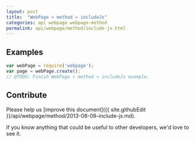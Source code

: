 ```yaml
---
layout: post
title:  "WebPage » method » includeJs"
categories: api webpage webpage-method
permalink: api/webpage/method/include-js.html
---
```


## Examples

```javascript
var webPage = require('webpage');
var page = webPage.create();
// @TODO: Finish WebPage » method » includeJs example.
```

## Contribute

Please help us [improve this document]({{ site.githubEdit }}/api/webpage/method/2013-08-09-include-js.md).

If you know anything that could be useful to other developers, we'd love to see it.



